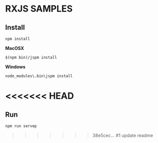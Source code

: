 # RXJS SAMPLES

## Install

```
npm install
```

**MacOSX**
```
$(npm bin)/jspm install
```

**Windows**
```
node_modules\.bin\jspm install
```
<<<<<<< HEAD
=======

## Run 

```
npm run servep
```

>>>>>>> 38e5cec... #1  update readme
